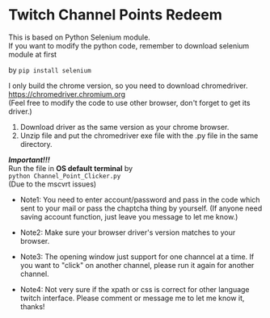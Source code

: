 # Twitch Channel Points Redeem
This is based on Python Selenium module.  
If you want to modify the python code, remember to download selenium module at first  
  
by ```pip install selenium```  

I only build the chrome version, so you need to download chromedriver.  
https://chromedriver.chromium.org  
(Feel free to modify the code to use other browser, don't forget to get its driver.)

1. Download driver as the same version as your chrome browser.  
2. Unzip file and put the chromedriver exe file with the .py file in the same directory.  

***Important!!!***  
Run the file in **OS default terminal** by  
`python Channel_Point_Clicker.py`  
(Due to the mscvrt issues)  

* Note1: You need to enter account/password and pass in the code which sent to your mail or pass the chaptcha thing by yourself. (If anyone need saving account function, just leave you message to let me know.)

* Note2: Make sure your browser driver's version matches to your browser. 

* Note3: The opening window just support for one channcel at a time. If you want to "click" on another channel, please run it again for another channel.

* Note4: Not very sure if the xpath or css is correct for other language twitch interface. Please comment or message me to let me know it, thanks!